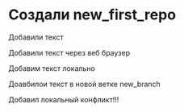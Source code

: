 ﻿# Создали new_first_repo

Добавили текст

Добавили текст через веб браузер

Добавим текст локально

Доавбилои текст в новой ветке new_branch


Добавил локальный конфликт!!!

